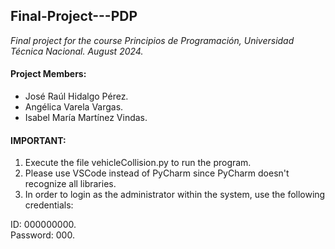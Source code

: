 ## Final-Project---PDP
*Final project for the course Principios de Programación, Universidad Técnica Nacional. August 2024.*

#### Project Members:
- José Raúl Hidalgo Pérez.
- Angélica Varela Vargas.
- Isabel María Martínez Vindas.

#### **IMPORTANT:**
1. Execute the file vehicleCollision.py to run the program. 
2. Please use VSCode instead of PyCharm since PyCharm doesn't recognize all libraries.
3. In order to login as the administrator within the system, use the following credentials:

ID: 000000000.<br>
Password: 000.


